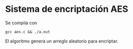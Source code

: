 # Sistema de encriptación AES

Se compila con

```
gcc aes.c && ./a.out
```

El algoritmo genera un arreglo aleatorio para encriptar.
